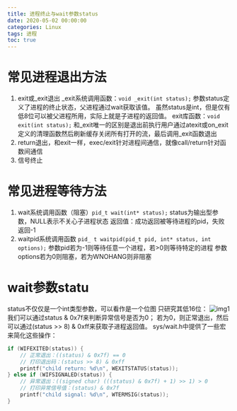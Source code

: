 ```yaml
---
title: 进程终止与wait参数status
date: 2020-05-02 00:00:00
categories: Linux
tags: 进程
toc: true
---
```


# 常见进程退出方法

1. exit或\_exit退出
\_exit系统调用函数：`void _exit(int status);`
参数status定义了进程的终止状态，父进程通过wait获取该值。
虽然status是int，但是仅有低8位可以被父进程所用，实际上就是子进程的返回值。
exit库函数：`void exit(int status);`
和\_exit唯一的区别是退出前执行用户通过atexit或on_exit定义的清理函数然后刷新缓存关闭所有打开的流，最后调用\_exit函数退出
2. return退出，和exit一样，exec/exit针对进程间通信，就像call/return针对函数间通信
3. 信号终止

# 常见进程等待方法

1. wait系统调用函数（阻塞）`pid_t wait(int* status);`
status为输出型参数，NULL表示不关心子进程状态
返回值：成功返回被等待进程的pid，失败返回-1
2. waitpid系统调用函数
`pid_ t waitpid(pid_t pid, int* status, int options);`
参数pid若为-1则等待任意一个进程，若>0则等待特定的进程
参数options若为0则阻塞，若为WNOHANG则非阻塞

# wait参数statu

status不仅仅是一个int类型参数，可以看作是一个位图
只研究其低16位：
![img1](img1.png)
我们可以通过status & 0x7f来判断异常信号是否为0；
若为0，则正常退出，然后可以通过(status >> 8) & 0xff来获取子进程返回值。
sys/wait.h中提供了一些宏来简化这些操作：

```c
if (WIFEXITED(status)) {
    // 正常退出：((status) & 0x7f) == 0
    // 打印退出码：(status >> 8) & 0xff
    printf("child return: %d\n", WEXITSTATUS(status));
} else if (WIFSIGNALED(status)) {
    // 异常退出：((signed char) (((status) & 0x7f) + 1) >> 1) > 0
    // 打印异常信号值：(status) & 0x7f
    printf("child signal: %d\n", WTERMSIG(status));
}
```
